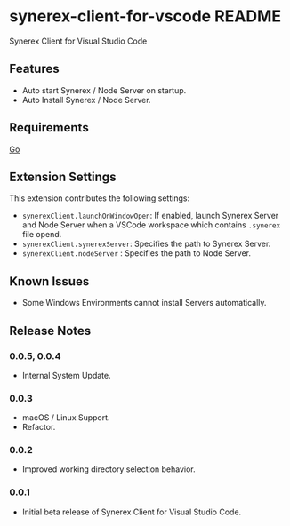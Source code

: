 # synerex-client-for-vscode README

Synerex Client for Visual Studio Code


## Features

- Auto start Synerex / Node Server on startup.
- Auto Install Synerex / Node Server.


## Requirements

[Go](https://golang.org/)


## Extension Settings

This extension contributes the following settings:

* `synerexClient.launchOnWindowOpen`: If enabled, launch Synerex Server and Node Server when a VSCode workspace which contains `.synerex` file opend.
* `synerexClient.synerexServer`: Specifies the path to Synerex Server.
* `synerexClient.nodeServer` : Specifies the path to Node Server.


## Known Issues

- Some Windows Environments cannot install Servers automatically. 


## Release Notes

### 0.0.5, 0.0.4

- Internal System Update.

### 0.0.3

- macOS / Linux Support.
- Refactor.

### 0.0.2

- Improved working directory selection behavior.

### 0.0.1

- Initial beta release of Synerex Client for Visual Studio Code.



